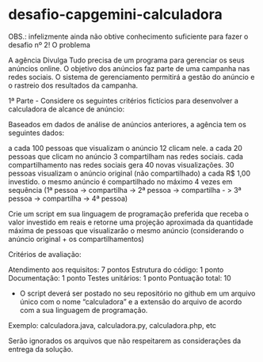 # desafio-capgemini-calculadora
OBS.: infelizmente ainda não obtive conhecimento suficiente para fazer o desafio nº 2! 
O problema

A agência Divulga Tudo precisa de um programa para gerenciar os seus anúncios online. O objetivo dos anúncios faz parte de uma campanha nas redes sociais. O sistema de gerenciamento permitirá a gestão do anúncio e o rastreio dos resultados da campanha.

1ª Parte - Considere os seguintes critérios fictícios para desenvolver a calculadora de alcance de anúncio:

Baseados em dados de análise de anúncios anteriores, a agência tem os seguintes dados:

a cada 100 pessoas que visualizam o anúncio 12 clicam nele.
a cada 20 pessoas que clicam no anúncio 3 compartilham nas redes sociais.
cada compartilhamento nas redes sociais gera 40 novas visualizações.
30 pessoas visualizam o anúncio original (não compartilhado) a cada R$ 1,00 investido.
o mesmo anúncio é compartilhado no máximo 4 vezes em sequência
(1ª pessoa -> compartilha -> 2ª pessoa -> compartilha - > 3ª pessoa -> compartilha -> 4ª pessoa)

Crie um script em sua linguagem de programação preferida que receba o valor investido em reais e retorne uma projeção aproximada da quantidade máxima de pessoas que visualizarão o mesmo anúncio (considerando o anúncio original + os compartilhamentos)

Critérios de avaliação:

Atendimento aos requisitos: 7 pontos
Estrutura do código: 1 ponto
Documentação: 1 ponto
Testes unitários: 1 ponto
Pontuação total: 10 

* O script deverá ser postado no seu repositório no github em um arquivo único com o nome “calculadora” e a extensão do arquivo de acordo com a sua linguagem de programação.

Exemplo: calculadora.java, calculadora.py, calculadora.php, etc

Serão ignorados os arquivos que não respeitarem as considerações da entrega da solução.



